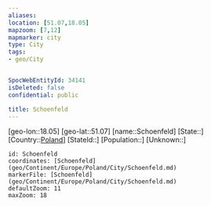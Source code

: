 ```yaml
---
aliases: 
location: [51.07,18.05]
mapzoom: [7,12] 
mapmarker: city 
type: City
tags:
- geo/City


SpocWebEntityId: 34141
isDeleted: false
confidential: public

title: Schoenfeld
---
```

[geo-lon::18.05]
[geo-lat::51.07]
[name::Schoenfeld]
[State::]
[Country::[Poland](geo/Continent/Europe/Poland.md)]
[StateId::]
[Population::]
[Unknown::]


```leaflet
id: Schoenfeld
coordinates: [Schoenfeld](geo/Continent/Europe/Poland/City/Schoenfeld.md)
markerFile: [Schoenfeld](geo/Continent/Europe/Poland/City/Schoenfeld.md)
defaultZoom: 11 
maxZoom: 18
```


